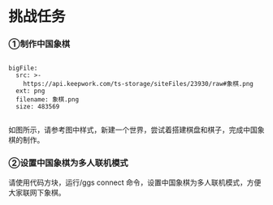 # 挑战任务
### ①制作中国象棋

```@BigFile

bigFile:
  src: >-
    https://api.keepwork.com/ts-storage/siteFiles/23930/raw#象棋.png
  ext: png
  filename: 象棋.png
  size: 483569
          
```
如图所示，请参考图中样式，新建一个世界，尝试着搭建棋盘和棋子，完成中国象棋的制作。
### ②设置中国象棋为多人联机模式
请使用代码方块，运行/ggs connect 命令，设置中国象棋为多人联机模式，方便大家联网下象棋。
